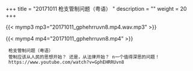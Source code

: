 +++
title = "20171011  枪支管制问题（粤语） "
description = ""
weight = 20
+++

{{< mymp3 mp3="20171011_gphehrruvn8.mp4.wav.mp3" >}}

{{< mymp4 mp4="20171011_gphehrruvn8.mp4" >}}

     枪支管制问题（粤语） 
     管制应该从人民的思想开始？ 还是，从法律开始？ n一个值得深思的问题！ 
     https://www.youtube.com/watch?v=GphEHRRUvn8 
